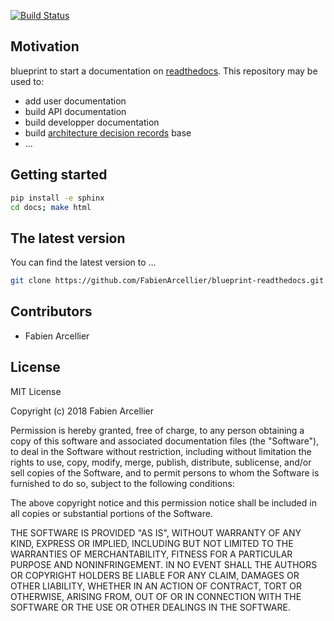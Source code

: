 [![Build Status](https://travis-ci.org/FabienArcellier/blueprint-readthedocs.svg?branch=master)](https://travis-ci.org/FabienArcellier/blueprint-readthedocs)

## Motivation

blueprint to start a documentation on [readthedocs](https://readthedocs.org/).
This repository may be used to:

* add user documentation
* build API documentation
* build developper documentation
* build [architecture decision records](https://github.com/joelparkerhenderson/architecture_decision_record) base
* ...

## Getting started

```bash
pip install -e sphinx
cd docs; make html
```

## The latest version

You can find the latest version to ...

```bash
git clone https://github.com/FabienArcellier/blueprint-readthedocs.git
```

## Contributors

* Fabien Arcellier

## License

MIT License

Copyright (c) 2018 Fabien Arcellier

Permission is hereby granted, free of charge, to any person obtaining a copy of this software and associated documentation files (the "Software"), to deal in the Software without restriction, including without limitation the rights to use, copy, modify, merge, publish, distribute, sublicense, and/or sell copies of the Software, and to permit persons to whom the Software is furnished to do so, subject to the following conditions:

The above copyright notice and this permission notice shall be included in all copies or substantial portions of the Software.

THE SOFTWARE IS PROVIDED "AS IS", WITHOUT WARRANTY OF ANY KIND, EXPRESS OR IMPLIED, INCLUDING BUT NOT LIMITED TO THE WARRANTIES OF MERCHANTABILITY, FITNESS FOR A PARTICULAR PURPOSE AND NONINFRINGEMENT. IN NO EVENT SHALL THE AUTHORS OR COPYRIGHT HOLDERS BE LIABLE FOR ANY CLAIM, DAMAGES OR OTHER LIABILITY, WHETHER IN AN ACTION OF CONTRACT, TORT OR OTHERWISE, ARISING FROM, OUT OF OR IN CONNECTION WITH THE SOFTWARE OR THE USE OR OTHER DEALINGS IN THE SOFTWARE.
